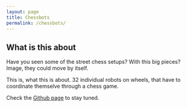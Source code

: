 ```yaml
---
layout: page
title: Chessbots
permalink: /chessbots/
---
```


## What is this about

Have you seen some of the street chess setups? With this big pieces? Image, they could move by itself.

This is, what this is about. 32 individual robots on wheels, that have to coordinate themselve through a chess game.

Check the [Github page](https://github.com/kolibri/chessbots) to stay tuned.
